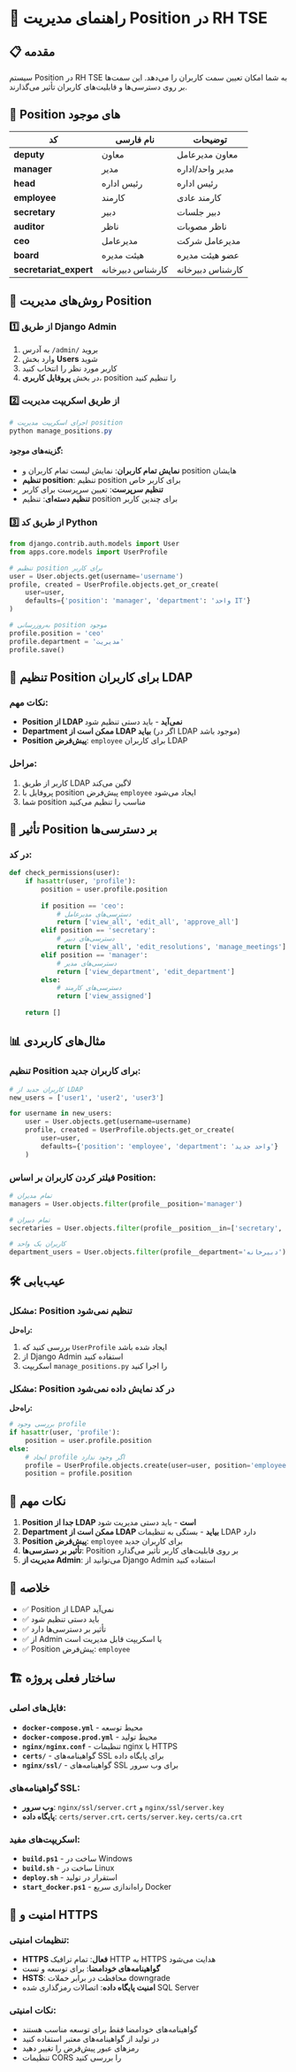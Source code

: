# 🎯 راهنمای مدیریت Position در RH TSE

## 📋 مقدمه

سیستم Position در RH TSE به شما امکان تعیین سمت کاربران را می‌دهد. این سمت‌ها بر روی دسترسی‌ها و قابلیت‌های کاربران تأثیر می‌گذارند.

## 🔧 Position های موجود

| کد | نام فارسی | توضیحات |
|----|-----------|---------|
| **deputy** | معاون | معاون مدیرعامل |
| **manager** | مدیر | مدیر واحد/اداره |
| **head** | رئیس اداره | رئیس اداره |
| **employee** | کارمند | کارمند عادی |
| **secretary** | دبیر | دبیر جلسات |
| **auditor** | ناظر | ناظر مصوبات |
| **ceo** | مدیرعامل | مدیرعامل شرکت |
| **board** | هیئت مدیره | عضو هیئت مدیره |
| **secretariat_expert** | کارشناس دبیرخانه | کارشناس دبیرخانه |

## 🚀 روش‌های مدیریت Position

### 1️⃣ از طریق Django Admin

1. به آدرس `/admin/` بروید
2. وارد بخش **Users** شوید
3. کاربر مورد نظر را انتخاب کنید
4. در بخش **پروفایل کاربری**، position را تنظیم کنید

### 2️⃣ از طریق اسکریپت مدیریت

```powershell
# اجرای اسکریپت مدیریت position
python manage_positions.py
```

#### گزینه‌های موجود:
- **نمایش تمام کاربران**: نمایش لیست تمام کاربران و position هایشان
- **تنظیم position**: تنظیم position برای کاربر خاص
- **تنظیم سرپرست**: تعیین سرپرست برای کاربر
- **تنظیم دسته‌ای**: تنظیم position برای چندین کاربر

### 3️⃣ از طریق کد Python

```python
from django.contrib.auth.models import User
from apps.core.models import UserProfile

# تنظیم position برای کاربر
user = User.objects.get(username='username')
profile, created = UserProfile.objects.get_or_create(
    user=user,
    defaults={'position': 'manager', 'department': 'واحد IT'}
)

# به‌روزرسانی position موجود
profile.position = 'ceo'
profile.department = 'مدیریت'
profile.save()
```

## 👥 تنظیم Position برای کاربران LDAP

### نکات مهم:
- **Position از LDAP نمی‌آید** - باید دستی تنظیم شود
- **Department ممکن است از LDAP بیاید** (اگر در LDAP موجود باشد)
- **Position پیش‌فرض**: `employee` برای کاربران LDAP

### مراحل:
1. کاربر از طریق LDAP لاگین می‌کند
2. پروفایل با position پیش‌فرض `employee` ایجاد می‌شود
3. شما position مناسب را تنظیم می‌کنید

## 🔐 تأثیر Position بر دسترسی‌ها

### در کد:
```python
def check_permissions(user):
    if hasattr(user, 'profile'):
        position = user.profile.position
        
        if position == 'ceo':
            # دسترسی‌های مدیرعامل
            return ['view_all', 'edit_all', 'approve_all']
        elif position == 'secretary':
            # دسترسی‌های دبیر
            return ['view_all', 'edit_resolutions', 'manage_meetings']
        elif position == 'manager':
            # دسترسی‌های مدیر
            return ['view_department', 'edit_department']
        else:
            # دسترسی‌های کارمند
            return ['view_assigned']
    
    return []
```

## 📊 مثال‌های کاربردی

### تنظیم Position برای کاربران جدید:
```python
# کاربران جدید از LDAP
new_users = ['user1', 'user2', 'user3']

for username in new_users:
    user = User.objects.get(username=username)
    profile, created = UserProfile.objects.get_or_create(
        user=user,
        defaults={'position': 'employee', 'department': 'واحد جدید'}
    )
```

### فیلتر کردن کاربران بر اساس Position:
```python
# تمام مدیران
managers = User.objects.filter(profile__position='manager')

# تمام دبیران
secretaries = User.objects.filter(profile__position__in=['secretary', 'secretariat_expert'])

# کاربران یک واحد
department_users = User.objects.filter(profile__department='دبیرخانه')
```

## 🛠️ عیب‌یابی

### مشکل: Position تنظیم نمی‌شود
**راه‌حل:**
1. بررسی کنید که `UserProfile` ایجاد شده باشد
2. از Django Admin استفاده کنید
3. اسکریپت `manage_positions.py` را اجرا کنید

### مشکل: Position در کد نمایش داده نمی‌شود
**راه‌حل:**
```python
# بررسی وجود profile
if hasattr(user, 'profile'):
    position = user.profile.position
else:
    # ایجاد profile اگر وجود ندارد
    profile = UserProfile.objects.create(user=user, position='employee')
    position = profile.position
```

## 📝 نکات مهم

1. **Position جدا از LDAP است** - باید دستی مدیریت شود
2. **Department ممکن است از LDAP بیاید** - بستگی به تنظیمات LDAP دارد
3. **Position پیش‌فرض**: `employee` برای کاربران جدید
4. **تأثیر بر دسترسی‌ها**: Position بر روی قابلیت‌های کاربر تأثیر می‌گذارد
5. **مدیریت از Admin**: می‌توانید از Django Admin استفاده کنید

## 🎯 خلاصه

- ✅ Position از LDAP نمی‌آید
- ✅ باید دستی تنظیم شود
- ✅ تأثیر بر دسترسی‌ها دارد
- ✅ از Admin یا اسکریپت قابل مدیریت است
- ✅ Position پیش‌فرض: `employee`

## 🏗️ ساختار فعلی پروژه

### فایل‌های اصلی:
- **`docker-compose.yml`** - محیط توسعه
- **`docker-compose.prod.yml`** - محیط تولید
- **`nginx/nginx.conf`** - تنظیمات nginx با HTTPS
- **`certs/`** - گواهینامه‌های SSL برای پایگاه داده
- **`nginx/ssl/`** - گواهینامه‌های SSL برای وب سرور

### گواهینامه‌های SSL:
- **وب سرور**: `nginx/ssl/server.crt` و `nginx/ssl/server.key`
- **پایگاه داده**: `certs/server.crt`، `certs/server.key`، `certs/ca.crt`

### اسکریپت‌های مفید:
- **`build.ps1`** - ساخت در Windows
- **`build.sh`** - ساخت در Linux
- **`deploy.sh`** - استقرار در تولید
- **`start_docker.ps1`** - راه‌اندازی سریع Docker

## 🔐 امنیت و HTTPS

### تنظیمات امنیتی:
- **HTTPS فعال**: تمام ترافیک HTTP به HTTPS هدایت می‌شود
- **گواهینامه‌های خودامضا**: برای توسعه و تست
- **HSTS**: محافظت در برابر حملات downgrade
- **امنیت پایگاه داده**: اتصالات رمزگذاری شده SQL Server

### نکات امنیتی:
- گواهینامه‌های خودامضا فقط برای توسعه مناسب هستند
- در تولید از گواهینامه‌های معتبر استفاده کنید
- رمزهای عبور پیش‌فرض را تغییر دهید
- تنظیمات CORS را بررسی کنید
